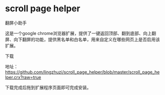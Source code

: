 scroll page helper
==================

翻屏小助手

这是一个google chrome浏览器扩展，提供了一键返回顶部、翻到底部、向上翻屏、向下翻屏的功能，提供黑名单和白名单，用来自定义在哪些网页上是否启用该扩展。

下载

地址：https://github.com/lingzhuzi/scroll_page_helper/blob/master/scroll_page_helper.crx?raw=true

下载完成后拖到扩展程序页面即可完成安装。
